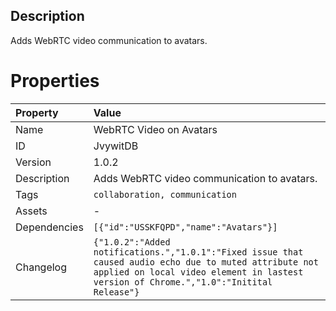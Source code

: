 <h2>Description</h2><p>Adds WebRTC video communication to avatars.</p>

# Properties

| Property | Value |
| :--- | :--- |
| Name | WebRTC Video on Avatars |
| ID | JvywitDB |
| Version | 1.0.2 |
| Description | Adds WebRTC video communication to avatars. |
| Tags | `collaboration, communication` |
| Assets | - |
| Dependencies | `[{"id":"USSKFQPD","name":"Avatars"}]` |
| Changelog | `{"1.0.2":"Added notifications.","1.0.1":"Fixed issue that caused audio echo due to muted attribute not applied on local video element in lastest version of Chrome.","1.0":"Initital Release"}` |